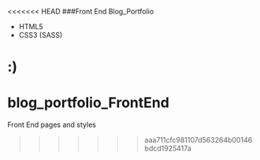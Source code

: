 <<<<<<< HEAD
###Front End Blog_Portfolio

 - HTML5
 - CSS3 (SASS)

 :)
=======
# blog_portfolio_FrontEnd
Front End pages and styles
>>>>>>> aaa711cfc981107d563264b00146bdcd1925417a
